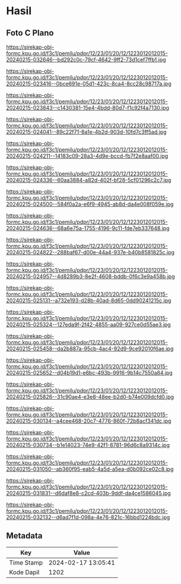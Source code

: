 # Hasil

## Foto C Plano

https://sirekap-obj-formc.kpu.go.id/f3c1/pemilu/pdpr/12/23/01/20/12/1223012012015-20240215-032646--bd292c0c-79cf-4642-9ff2-73d1cef7ffb1.jpg

https://sirekap-obj-formc.kpu.go.id/f3c1/pemilu/pdpr/12/23/01/20/12/1223012012015-20240215-023416--0bce691e-05d1-423c-8ca4-8cc28c98717a.jpg

https://sirekap-obj-formc.kpu.go.id/f3c1/pemilu/pdpr/12/23/01/20/12/1223012012015-20240215-023843--c1430381-15e4-4bdd-80d7-f1c92f4a7130.jpg

https://sirekap-obj-formc.kpu.go.id/f3c1/pemilu/pdpr/12/23/01/20/12/1223012012015-20240215-024041--89c22f71-8a1e-4b2d-903d-10fd7c3ff5ad.jpg

https://sirekap-obj-formc.kpu.go.id/f3c1/pemilu/pdpr/12/23/01/20/12/1223012012015-20240215-024211--14183c09-28a3-4d9e-bccd-fb7f2e8aaf00.jpg

https://sirekap-obj-formc.kpu.go.id/f3c1/pemilu/pdpr/12/23/01/20/12/1223012012015-20240215-024336--60aa3884-a82d-402f-bf28-5cf01296c2c7.jpg

https://sirekap-obj-formc.kpu.go.id/f3c1/pemilu/pdpr/12/23/01/20/12/1223012012015-20240215-024500--584f0a2a-e6f9-4945-ab8d-da4e008f059e.jpg

https://sirekap-obj-formc.kpu.go.id/f3c1/pemilu/pdpr/12/23/01/20/12/1223012012015-20240215-024636--68a6e75a-1755-4196-9c11-fde7eb337648.jpg

https://sirekap-obj-formc.kpu.go.id/f3c1/pemilu/pdpr/12/23/01/20/12/1223012012015-20240215-024822--288baf67-d00e-44a4-937e-b40b8581825c.jpg

https://sirekap-obj-formc.kpu.go.id/f3c1/pemilu/pdpr/12/23/01/20/12/1223012012015-20240215-024957--4d8289b3-8e2f-4608-bddb-0f6c3e9a458b.jpg

https://sirekap-obj-formc.kpu.go.id/f3c1/pemilu/pdpr/12/23/01/20/12/1223012012015-20240215-025131--a732e193-d28b-40ad-8d65-0dd90241215c.jpg

https://sirekap-obj-formc.kpu.go.id/f3c1/pemilu/pdpr/12/23/01/20/12/1223012012015-20240215-025324--127eda9f-2f42-4855-aa09-927ce0d55ae3.jpg

https://sirekap-obj-formc.kpu.go.id/f3c1/pemilu/pdpr/12/23/01/20/12/1223012012015-20240215-025458--da2b887a-95cb-4ac4-92d9-9ce92010f6ae.jpg

https://sirekap-obj-formc.kpu.go.id/f3c1/pemilu/pdpr/12/23/01/20/12/1223012012015-20240215-025652--d04b19d1-e6bc-493b-9916-9b14c7550a84.jpg

https://sirekap-obj-formc.kpu.go.id/f3c1/pemilu/pdpr/12/23/01/20/12/1223012012015-20240215-025826--31c90ae4-e3e8-48ee-b2d0-b74e009dcfd0.jpg

https://sirekap-obj-formc.kpu.go.id/f3c1/pemilu/pdpr/12/23/01/20/12/1223012012015-20240215-030134--a4cee468-20c7-4776-860f-72b8acf341dc.jpg

https://sirekap-obj-formc.kpu.go.id/f3c1/pemilu/pdpr/12/23/01/20/12/1223012012015-20240215-030734--b1e14023-74e9-42f1-8781-96d6c8a9314c.jpg

https://sirekap-obj-formc.kpu.go.id/f3c1/pemilu/pdpr/12/23/01/20/12/1223012012015-20240215-031050--ab360f95-eab5-4a5d-a5ea-d0b092ce02c8.jpg

https://sirekap-obj-formc.kpu.go.id/f3c1/pemilu/pdpr/12/23/01/20/12/1223012012015-20240215-031831--d6daf8e8-c2cd-403b-9ddf-da4ce1586045.jpg

https://sirekap-obj-formc.kpu.go.id/f3c1/pemilu/pdpr/12/23/01/20/12/1223012012015-20240215-032132--d6ad7f1d-098a-4e76-821c-16bbd1224bdc.jpg


## Metadata

| Key        | Value               |
| ---------- | ------------------- |
| Time Stamp | 2024-02-17 13:05:41 |
| Kode Dapil | 1202                |



